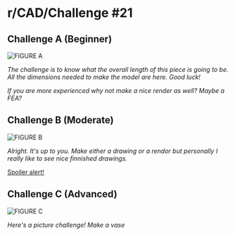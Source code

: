 # r/CAD/Challenge #21

## Challenge A (Beginner)

![FIGURE A](https://i.imgur.com/bOT3Yqp.png)

*The challenge is to know what the overall length of this piece is going to be. All the dimensions needed to make the model are here. Good luck!*

*If you are more experienced why not make a nice render as well? Maybe a FEA?*

## Challenge B (Moderate)

![FIGURE B](https://i.imgur.com/lYhnnHg.png)

*Alright. It's up to you. Make either a drawing or a rendor but personally I really like to see nice finnished drawings.*

[Spoiler alert!](https://zippy.gfycat.com/DeadlyHandyAmazonparrot.webm)

## Challenge C (Advanced)

![FIGURE C](http://imgur.com/a/M3aqu)

*Here's a picture challenge! Make a vase*